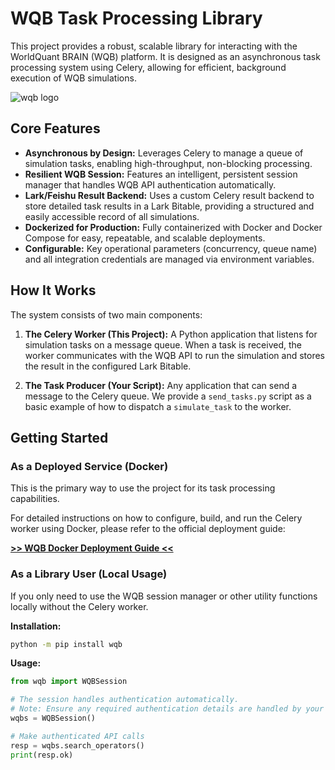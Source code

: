 # WQB Task Processing Library

This project provides a robust, scalable library for interacting with the WorldQuant BRAIN (WQB) platform. It is designed as an asynchronous task processing system using Celery, allowing for efficient, background execution of WQB simulations.

![wqb logo](https://github.com/rocky-d/wqb/blob/master/img/wqb_1024x1024.png)

## Core Features

- **Asynchronous by Design:** Leverages Celery to manage a queue of simulation tasks, enabling high-throughput, non-blocking processing.
- **Resilient WQB Session:** Features an intelligent, persistent session manager that handles WQB API authentication automatically.
- **Lark/Feishu Result Backend:** Uses a custom Celery result backend to store detailed task results in a Lark Bitable, providing a structured and easily accessible record of all simulations.
- **Dockerized for Production:** Fully containerized with Docker and Docker Compose for easy, repeatable, and scalable deployments.
- **Configurable:** Key operational parameters (concurrency, queue name) and all integration credentials are managed via environment variables.

## How It Works

The system consists of two main components:

1.  **The Celery Worker (This Project):** A Python application that listens for simulation tasks on a message queue. When a task is received, the worker communicates with the WQB API to run the simulation and stores the result in the configured Lark Bitable.

2.  **The Task Producer (Your Script):** Any application that can send a message to the Celery queue. We provide a `send_tasks.py` script as a basic example of how to dispatch a `simulate_task` to the worker.

## Getting Started

### As a Deployed Service (Docker)

This is the primary way to use the project for its task processing capabilities.

For detailed instructions on how to configure, build, and run the Celery worker using Docker, please refer to the official deployment guide:

**[>> WQB Docker Deployment Guide <<](DOCKER_README.md)**

### As a Library User (Local Usage)

If you only need to use the WQB session manager or other utility functions locally without the Celery worker.

**Installation:**
```sh
python -m pip install wqb
```

**Usage:**
```python
from wqb import WQBSession

# The session handles authentication automatically.
# Note: Ensure any required authentication details are handled by your local environment.
wqbs = WQBSession()

# Make authenticated API calls
resp = wqbs.search_operators()
print(resp.ok)
```